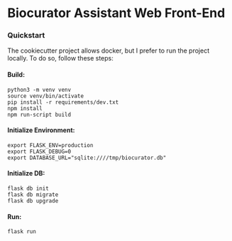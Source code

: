 Biocurator Assistant Web Front-End
===

### Quickstart
The cookiecutter project allows docker, but I prefer to run the project locally. To do so, follow these steps:

#### Build:
```
python3 -m venv venv
source venv/bin/activate
pip install -r requirements/dev.txt
npm install
npm run-script build
```

#### Initialize Environment:
```
export FLASK_ENV=production
export FLASK_DEBUG=0
export DATABASE_URL="sqlite:////tmp/biocurator.db"
```

#### Initialize DB:
```
flask db init
flask db migrate
flask db upgrade
```

#### Run:
```
flask run
```

